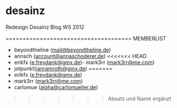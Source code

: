 desainz
=====================================

Redesign Desainz Blog WS 2012

=====================================
MEMBERLIST
- beyondtheline (mail@beyondtheline.de)
- annsch (account@annaschoderer.de)
<<<<<<< HEAD
- erikfx (e.freydank@gmx.de)- mark3rr (mark3rr@me.com)
- jotpunkt(janramroth@gmx.de)
=======
- erikfx (e.freydank@gmx.de)
- mark3rr (mark3rr@me.com)
- carlomue (aloha@carlomueller.de)
>>>>>>> Absatz und Name ergänzt
